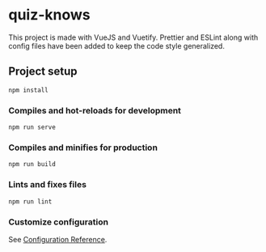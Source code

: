 # quiz-knows

This project is made with VueJS and Vuetify. Prettier and ESLint along with config files have been added to keep the code style generalized.

## Project setup

```
npm install
```

### Compiles and hot-reloads for development

```
npm run serve
```

### Compiles and minifies for production

```
npm run build
```

### Lints and fixes files

```
npm run lint
```

### Customize configuration

See [Configuration Reference](https://cli.vuejs.org/config/).